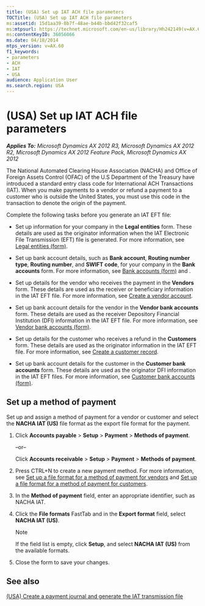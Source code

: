 ```yaml
---
title: (USA) Set up IAT ACH file parameters
TOCTitle: (USA) Set up IAT ACH file parameters
ms:assetid: 15d1aa39-0b7f-48ae-b44b-bbd42f32caf5
ms:mtpsurl: https://technet.microsoft.com/en-us/library/Hh242149(v=AX.60)
ms:contentKeyID: 36056066
ms.date: 04/18/2014
mtps_version: v=AX.60
f1_keywords:
- parameters
- ACH
- IAT
- USA
audience: Application User
ms.search.region: USA
---
```


# (USA) Set up IAT ACH file parameters 


_**Applies To:** Microsoft Dynamics AX 2012 R3, Microsoft Dynamics AX 2012 R2, Microsoft Dynamics AX 2012 Feature Pack, Microsoft Dynamics AX 2012_

The National Automated Clearing House Association (NACHA) and Office of Foreign Assets Control (OFAC) of the U.S Department of the Treasury have introduced a standard entry class code for International ACH Transactions (IAT). When you make payments to a vendor or refund a payment to a customer who is outside the United States, you must use this code in the transaction to denote the origin of the payment.

Complete the following tasks before you generate an IAT EFT file:

  - Set up information for your company in the **Legal entities** form. These details are used as the originator information when the IAT Electronic File Transmission (EFT) file is generated. For more information, see [Legal entities (form)](https://technet.microsoft.com/en-us/library/hh242860\(v=ax.60\)).

  - Set up bank account details, such as **Bank account**, **Routing number type**, **Routing number**, and **SWIFT code**, for your company in the **Bank accounts** form. For more information, see [Bank accounts (form)](https://technet.microsoft.com/en-us/library/aa587660\(v=ax.60\)) and .

  - Set up details for the vendor who receives the payment in the **Vendors** form. These details are used as the receiver or beneficiary information in the IAT EFT file. For more information, see [Create a vendor account](create-a-vendor-account.md).

  - Set up bank account details for the vendor in the **Vendor bank accounts** form. These details are used as the receiver Depository Financial Institution (DFI) information in the IAT EFT file. For more information, see [Vendor bank accounts (form)](https://technet.microsoft.com/en-us/library/aa589805\(v=ax.60\)).

  - Set up details for the customer who receives a refund in the **Customers** form. These details are used as the originator information in the IAT EFT file. For more information, see [Create a customer record](create-a-customer-record.md).

  - Set up bank account details for the customer in the **Customer bank accounts** form. These details are used as the originator DFI information in the IAT EFT files. For more information, see [Customer bank accounts (form)](https://technet.microsoft.com/en-us/library/aa575695\(v=ax.60\)).

## Set up a method of payment

Set up and assign a method of payment for a vendor or customer and select the **NACHA IAT (US)** file format as the export file format for the payment.

1.  Click **Accounts payable** \> **Setup** \> **Payment** \> **Methods of payment**.
    
    –or–
    
    Click **Accounts receivable** \> **Setup** \> **Payment** \> **Methods of payment**.

2.  Press CTRL+N to create a new payment method. For more information, see [Set up a file format for a method of payment for vendors](set-up-a-file-format-for-a-method-of-payment-for-vendors.md) and [Set up a file format for a method of payment for customers](set-up-a-file-format-for-a-method-of-payment-for-customers.md).

3.  In the **Method of payment** field, enter an appropriate identifier, such as NACHA IAT.

4.  Click the **File formats** FastTab and in the **Export format** field, select **NACHA IAT (US)**.
    

    > [!NOTE]
    > <P>If the field list is empty, click <STRONG>Setup</STRONG>, and select <STRONG>NACHA IAT (US)</STRONG> from the available formats.</P>



5.  Close the form to save your changes.

## See also

[(USA) Create a payment journal and generate the IAT transmission file](usa-create-a-payment-journal-and-generate-the-iat-transmission-file.md)

  


